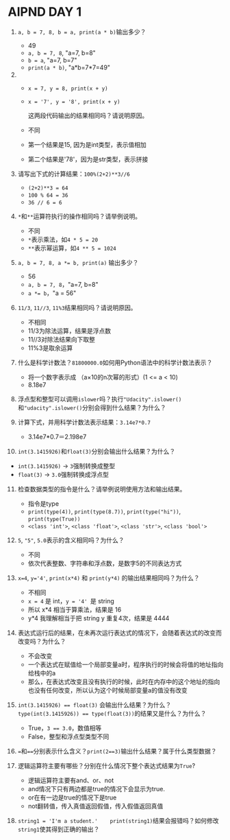# AIPND DAY 1

1. `a, b = 7, 8, b = a, print(a * b)`输出多少？

   - 49
   - `a, b = 7, 8`, "a=7, b=8"
   - `b = a`, "a=7, b=7"
   - `print(a * b)`, "a\*b=7\*7=49"

2. - `x = 7, y = 8, print(x + y)`

   - ` x = '7', y = '8', print(x + y) `

     这两段代码输出的结果相同吗？请说明原因。

   - 不同

   - 第一个结果是15, 因为是int类型，表示值相加

   - 第二个结果是'78'，因为是str类型，表示拼接

3. 请写出下式的计算结果：`100%(2+2)**3//6`

   - `(2+2)**3 = 64`
   - `100 % 64 = 36`
   - `36 // 6 = 6`

4. `*`和`**`运算符执行的操作相同吗？请举例说明。

   - 不同
   - `*`表示乘法，如`4 * 5 = 20`
   - `**`表示幂运算，如`4 ** 5 = 1024`

5. `a, b = 7, 8, a *= b, print(a)` 输出多少？

   - 56
   - `a, b = 7, 8`，"a=7, b=8"
   - `a *= b`，"a = 56"

6. `11/3`, `11//3`, `11%3`结果相同吗？请说明原因。

   - 不相同
   - 11/3为除法运算，结果是浮点数
   - 11//3对除法结果向下取整
   - 11%3是取余运算

7. 什么是科学计数法？`81800000.0`如何用Python语法中的科学计数法表示？

   - 将一个数字表示成 （a×10的n次幂的形式）(1 <= a < 10)
   - 8.18e7

8. 浮点型和整型可以调用`islower`吗？执行`"Udacity".islower()`和`"udacity".islower()`分别会得到什么结果？为什么？

9. 计算下式，并用科学计数法表示结果：`3.14e7*0.7`

   - 3.14e7*0.7＝2.198e7

10. `int(3.1415926)`和`float(3)`分别会输出什么结果？为什么？

   - `int(3.1415926)` -> `3`强制转换成整型
   - `float(3)` -> `3.0`强制转换成浮点型

11. 检查数据类型的指令是什么？请举例说明使用方法和输出结果。

    - 指令是type
    - `print(type(4))`, `print(type(8.7))`, `print(type("hi"))`, `print(type(True))`
    - `<class 'int'>`, `<class 'float'>`, `<class 'str'>`, `<class 'bool'>`

12. `5`, `"5"`, `5.0`表示的含义相同吗？为什么？

    - 不同
    - 依次代表整数、字符串和浮点数，是数字5的不同表达方式

13. `x=4`, `y='4'`, `print(x*4)` 和 `print(y*4)` 的输出结果相同吗？为什么？

    - 不相同
    - `x = 4` 是 int，`y = '4' `是 string
    - 所以 x*4 相当于算乘法，结果是 16
    - y*4 我理解相当于把 string y 重复4次，结果是 4444

14. 表达式运行后的结果，在未再次运行表达式的情况下，会随着表达式的改变而改变吗？为什么？

    - 不会改变
    - 一个表达式在赋值给一个局部变量a时，程序执行的时候会将值的地址指向给栈中的a
    - 那么，在表达式改变且没有执行的时候，此时在内存中的这个地址的指向也没有任何改变，所以认为这个时候局部变量a的值没有改变

15. `int(3.1415926) == float(3)` 会输出什么结果？为什么？`type(int(3.1415926)) == type(float(3))`的结果又是什么？为什么？

    - True，`3 == 3.0`，数值相等
    - False，整型和浮点型类型不同

16. `=`和`==`分别表示什么含义？`print(2==3)`输出什么结果？属于什么类型数据？

17. 逻辑运算符主要有哪些？分别在什么情况下整个表达式结果为`True`?

    - 逻辑运算符主要有and、or、not
    - and情况下只有两边都是true的情况下会显示为true.
    - or在有一边是true的情况下是true
    - not翻转值，传入真值返回假值，传入假值返回真值

18. `string1 = 'I'm a student.'    print(string1)`结果会报错吗？如何修改`string1`使其得到正确的输出？

